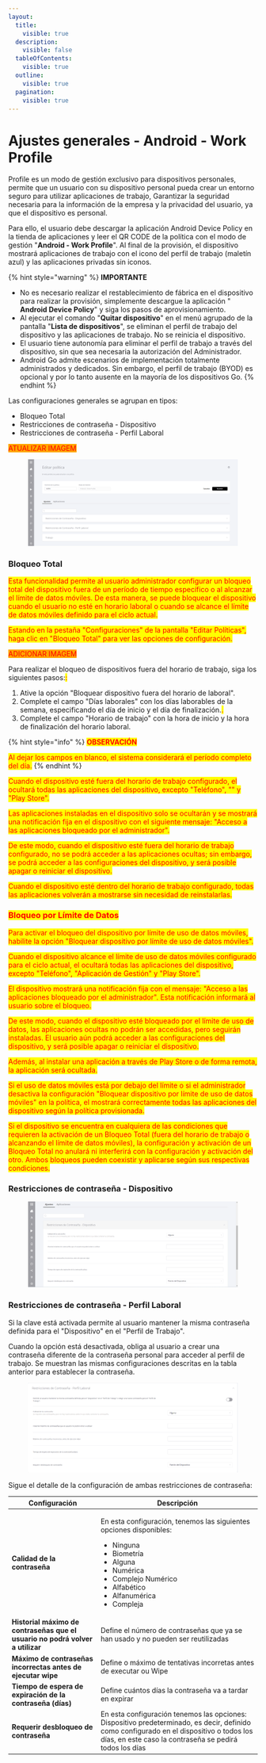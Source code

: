 ```yaml
---
layout:
  title:
    visible: true
  description:
    visible: false
  tableOfContents:
    visible: true
  outline:
    visible: true
  pagination:
    visible: true
---
```


# Ajustes generales - Android - Work Profile

Profile es un modo de gestión exclusivo para dispositivos personales, permite que un usuario con su dispositivo personal pueda crear un entorno seguro para utilizar aplicaciones de trabajo, Garantizar la seguridad necesaria para la información de la empresa y la privacidad del usuario, ya que el dispositivo es personal.

Para ello, el usuario debe descargar la aplicación Android Device Policy en la tienda de aplicaciones y leer el QR CODE de la política con el modo de gestión "**Android - Work Profile**". Al final de la provisión, el dispositivo mostrará aplicaciones de trabajo con el icono del perfil de trabajo (maletín azul) y las aplicaciones privadas sin iconos.

{% hint style="warning" %}
**IMPORTANTE**

* No es necesario realizar el restablecimiento de fábrica en el dispositivo para realizar la provisión, simplemente descargue la aplicación " **Android Device Policy**" y siga los pasos de aprovisionamiento.
* Al ejecutar el comando "**Quitar dispositivo**" en el menú agrupado de la pantalla "**Lista de dispositivos**", se eliminan el perfil de trabajo del dispositivo y las aplicaciones de trabajo. No se reinicia el dispositivo.
* El usuario tiene autonomía para eliminar el perfil de trabajo a través del dispositivo, sin que sea necesaria la autorización del Administrador.
* Android Go admite escenarios de implementación totalmente administrados y dedicados. Sin embargo, el perfil de trabajo (BYOD) es opcional y por lo tanto ausente en la mayoría de los dispositivos Go.
{% endhint %}

Las configuraciones generales se agrupan en tipos:

* Bloqueo Total
* Restricciones de contraseña - Dispositivo
* Restricciones de contraseña - Perfil Laboral

<mark style="color:red;background-color:orange;">ATUALIZAR IMAGEM</mark>

<figure><img src="../../../.gitbook/assets/image (2) (1).png" alt=""><figcaption></figcaption></figure>

### Bloqueo Total

<mark style="color:red;">Esta funcionalidad permite al usuario administrador configurar un bloqueo total del dispositivo fuera de un período de tiempo específico o al alcanzar el límite de datos móviles. De esta manera, se puede bloquear el dispositivo cuando el usuario no esté en horario laboral o cuando se alcance el límite de datos móviles definido para el ciclo actual.</mark>

<mark style="color:red;">Estando en la pestaña "Configuraciones" de la pantalla "Editar Políticas", haga clic en "Bloqueo Total" para ver las opciones de configuración.</mark>

<mark style="color:red;background-color:orange;">ADICIONAR IMAGEM</mark>

&#x20;Para realizar el bloqueo de dispositivos fuera del horario de trabajo, siga los siguientes pasos:<mark style="color:red;">:</mark>

1. Ative la opción "Bloquear dispositivo fuera del horario de laboral".
2. Complete el campo "Días laborales" con los días laborables de la semana, especificando el día de inicio y el día de finalización.<mark style="color:red;">.</mark>
3. Complete el campo "Horario de trabajo" con la hora de inicio y la hora de finalización del horario laboral.

{% hint style="info" %}
<mark style="color:red;">**OBSERVACIÓN**</mark>

<mark style="color:red;">Al dejar los campos en blanco, el sistema considerará el período completo del día.</mark>
{% endhint %}

<mark style="color:red;">Cuando el dispositivo esté fuera del horario de trabajo configurado, el ocultará todas las aplicaciones del dispositivo, excepto "Teléfono", "" y "Play Store".</mark>

<mark style="color:red;">Las aplicaciones instaladas en el dispositivo solo se ocultarán y se mostrará una notificación fija en el dispositivo con el siguiente mensaje: "Acceso a las aplicaciones bloqueado por el administrador".</mark>

<mark style="color:red;">De este modo, cuando el dispositivo esté fuera del horario de trabajo configurado, no se podrá acceder a las aplicaciones ocultas; sin embargo, se podrá acceder a las configuraciones del dispositivo, y será posible apagar o reiniciar el dispositivo.</mark>

<mark style="color:red;">Cuando el dispositivo esté dentro del horario de trabajo configurado, todas las aplicaciones volverán a mostrarse sin necesidad de reinstalarlas.</mark>

### <mark style="color:red;">**Bloqueo por Límite de Datos**</mark>

&#x20;<mark style="color:red;">Para activar el bloqueo del dispositivo por límite de uso de datos móviles, habilite la opción "Bloquear dispositivo por límite de uso de datos móviles".</mark>

<mark style="color:red;">Cuando el dispositivo alcance el límite de uso de datos móviles configurado para el ciclo actual, el ocultará todas las aplicaciones del dispositivo, excepto "Teléfono", "Aplicación de Gestión" y "Play Store".</mark>

<mark style="color:red;">El dispositivo mostrará una notificación fija con el mensaje: "Acceso a las aplicaciones bloqueado por el administrador". Esta notificación informará al usuario sobre el bloqueo.</mark>

<mark style="color:red;">De este modo, cuando el dispositivo esté bloqueado por el límite de uso de datos, las aplicaciones ocultas no podrán ser accedidas, pero seguirán instaladas. El usuario aún podrá acceder a las configuraciones del dispositivo, y será posible apagar o reiniciar el dispositivo.</mark>

<mark style="color:red;">Además, al instalar una aplicación a través de Play Store o de forma remota, la aplicación será ocultada.</mark>

<mark style="color:red;">Si el uso de datos móviles está por debajo del límite o si el administrador desactiva la configuración "Bloquear dispositivo por límite de uso de datos móviles" en la política, el mostrará correctamente todas las aplicaciones del dispositivo según la política provisionada.</mark>

<mark style="color:red;">Si el dispositivo se encuentra en cualquiera de las condiciones que requieren la activación de un Bloqueo Total (fuera del horario de trabajo o alcanzando el límite de datos móviles), la configuración y activación de un Bloqueo Total no anulará ni interferirá con la configuración y activación del otro. Ambos bloqueos pueden coexistir y aplicarse según sus respectivas condiciones.</mark>

### Restricciones de contraseña - Dispositivo

<figure><img src="../../../.gitbook/assets/image (1) (1) (1).png" alt=""><figcaption></figcaption></figure>

### Restricciones de contraseña - Perfil Laboral

Si la clave está activada permite al usuario mantener la misma contraseña definida para el "Dispositivo" en el "Perfil de Trabajo".

Cuando la opción está desactivada, obliga al usuario a crear una contraseña diferente de la contraseña personal para acceder al perfil de trabajo. Se muestran las mismas configuraciones descritas en la tabla anterior para establecer la contraseña.

<figure><img src="../../../.gitbook/assets/image (2) (1) (1).png" alt=""><figcaption></figcaption></figure>

Sigue el detalle de la configuración de ambas restricciones de contraseña:

| Configuración                                                                 | Descripción                                                                                                                                                                                                                                     |
| ----------------------------------------------------------------------------- | ----------------------------------------------------------------------------------------------------------------------------------------------------------------------------------------------------------------------------------------------- |
| **Calidad de la contraseña**                                                  | <p></p><p>En esta configuración, tenemos las siguientes opciones disponibles:</p><ul><li>Ninguna</li><li>Biometría</li><li>Alguna</li><li>Numérica</li><li>Complejo Numérico</li><li>Alfabético</li><li>Alfanumérica</li><li>Compleja</li></ul> |
| **Historial máximo de contraseñas que el usuario no podrá volver a utilizar** | Define el número de contraseñas que ya se han usado y no pueden ser reutilizadas                                                                                                                                                                |
| **Máximo de contraseñas incorrectas antes de ejecutar wipe**                  | Define o máximo de tentativas incorretas antes de executar ou Wipe                                                                                                                                                                              |
| **Tiempo de espera de expiración de la contraseña (días)**                    | Define cuántos días la contraseña va a tardar en expirar                                                                                                                                                                                        |
| **Requerir desbloqueo de contraseña**                                         | En esta configuración tenemos las opciones: Dispositivo predeterminado, es decir, definido como configurado en el dispositivo o todos los días, en este caso la contraseña se pedirá todos los días                                             |
